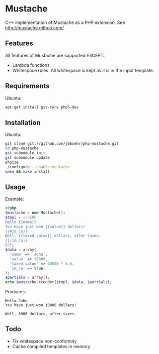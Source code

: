 Mustache
========

C++ implementation of Mustache as a PHP extension. See <http://mustache.github.com/>

Features
--------

All features of Mustache are supported EXCEPT:

* Lambda functions
* Whitespace rules. All whitespace is kept as it is in the input template.

Requirements
------------

Ubuntu:

```bash
apt-get install git-core php5-dev
```

Installation
------------

Ubuntu:

```bash
git clone git://github.com/jbboehr/php-mustache.git
cd php-mustache
git submodule init
git submodule update
phpize
./configure --enable-mustache
make && make install
```

Usage
-----

Example:

```php
<?php
$mustache = new Mustache();
$tmpl = <<<EOF
Hello {{name}}
You have just won {{value}} dollars!
{{#in_ca}}
Well, {{taxed_value}} dollars, after taxes.
{{/in_ca}}
EOF;
$data = array(
  'name' => 'John',
  'value' => 10000,
  'taxed_value' => 10000 * 0.6,
  'in_ca' => true,
);
$partials = array();
echo $mustache->render($tmpl, $data, $partials);
```

Produces:

```text
Hello John
You have just won 10000 dollars!

Well, 6000 dollars, after taxes.

```

Todo
-----

* Fix whitespace non-conformity
* Cache compiled templates in memory
